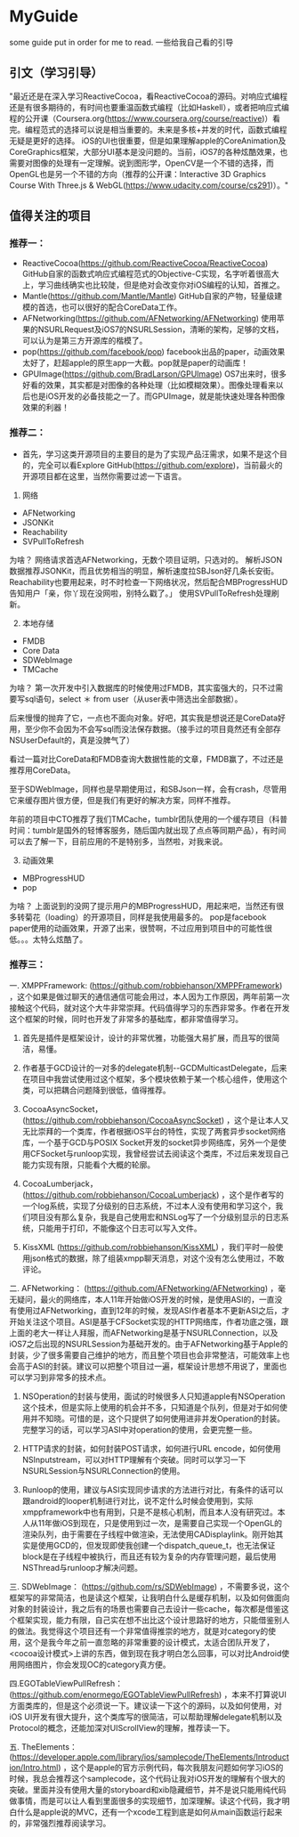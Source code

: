 # MyGuide
some guide put in order for me to read.
一些给我自己看的引导 

## 引文（学习引导）
 "最近还是在深入学习ReactiveCocoa，看ReactiveCocoa的源码。对响应式编程还是有很多期待的，有时间也要重温函数式编程（比如Haskell），或者把响应式编程的公开课（Coursera.org(https://www.coursera.org/course/reactive)）看完。编程范式的选择可以说是相当重要的。未来是多核+并发的时代，函数式编程无疑是更好的选择。
iOS的UI也很重要，但是如果理解apple的CoreAnimation及CoreGraphics框架，大部分UI基本是没问题的。当前，iOS7的各种炫酷效果，也需要对图像的处理有一定理解。说到图形学，OpenCV是一个不错的选择，而OpenGL也是另一个不错的方向（推荐的公开课：Interactive 3D Graphics Course With Three.js & WebGL(https://www.udacity.com/course/cs291)）。"

## 值得关注的项目
### 推荐一：
- ReactiveCocoa(https://github.com/ReactiveCocoa/ReactiveCocoa)
  GitHub自家的函数式响应式编程范式的Objective-C实现，名字听着很高大上，学习曲线确实也比较陡，但是绝对会改变你对iOS编程的认知，首推之。
- Mantle(https://github.com/Mantle/Mantle)
  GitHub自家的产物，轻量级建模的首选，也可以很好的配合CoreData工作。
- AFNetworking(https://github.com/AFNetworking/AFNetworking)
  使用苹果的NSURLRequest及iOS7的NSURLSession，清晰的架构，足够的文档，可以认为是第三方开源库的楷模了。
- pop(https://github.com/facebook/pop)
  facebook出品的paper，动画效果太好了，赶超apple的原生app一大截。pop就是paper的动画库！
- GPUImage(https://github.com/BradLarson/GPUImage)
  OS7出来时，很多好看的效果，其实都是对图像的各种处理（比如模糊效果）。图像处理看来以后也是iOS开发的必备技能之一了。而GPUImage，就是能快速处理各种图像效果的利器！

### 推荐二：
- 首先，学习这类开源项目的主要目的是为了实现产品汪需求，如果不是这个目的，完全可以看Explore GitHub(https://github.com/explore)，当前最火的开源项目都在这里，当然你需要过滤一下语言。

1. 网络
  - AFNetworking
  - JSONKit
  - Reachability
  - SVPullToRefresh

  为啥？
  网络请求首选AFNetworking，无数个项目证明，只选对的。
  解析JSON数据推荐JSONKit，而且优势相当的明显，解析速度拉SBJson好几条长安街。
  Reachability也要用起来，时不时检查一下网络状况，然后配合MBProgressHUD告知用户「亲，你丫现在没网啦，别特么戳了。」
  使用SVPullToRefresh处理刷新。

2. 本地存储
  - FMDB
  - Core Data
  - SDWebImage
  - TMCache

  为啥？
  第一次开发中引入数据库的时候使用过FMDB，其实蛮强大的，只不过需要写sql语句，select ＊ from user（从user表中筛选出全部数据）。

  后来慢慢的抛弃了它，一点也不面向对象。好吧，其实我是想说还是CoreData好用，至少你不会因为不会写sql而没法保存数据。（接手过的项目竟然还有全部存NSUserDefault的，真是没脾气了）

  看过一篇对比CoreData和FMDB查询大数据性能的文章，FMDB赢了，不过还是推荐用CoreData。

  至于SDWebImage，同样也是早期使用过，和SBJson一样，会有crash，尽管用它来缓存图片很方便，但是我们有更好的解决方案，同样不推荐。

  年前的项目中CTO推荐了我们TMCache，tumblr团队使用的一个缓存项目（科普时间：tumblr是国外的轻博客服务，随后国内就出现了点点等同期产品），有时间可以去了解一下，目前应用的不是特别多，当然啦，对我来说。

3. 动画效果
  - MBProgressHUD
  - pop  

  为啥？
  上面说到的没网了提示用户的MBProgressHUD，用起来吧，当然还有很多转菊花（loading）的开源项目，同样是我使用最多的。
  pop是facebook paper使用的动画效果，开源了出来，很赞啊，不过应用到项目中的可能性很低。。。太特么炫酷了。

### 推荐三：

一. XMPPFramework: (https://github.com/robbiehanson/XMPPFramework) ，这个如果是做过聊天的通信通信可能会用过，本人因为工作原因，两年前第一次接触这个代码，就对这个大牛非常崇拜。代码值得学习的东西非常多。作者在开发这个框架的时候，同时也开发了非常多的基础库，都非常值得学习。

1. 首先是插件是框架设计，设计的非常优雅，功能强大易扩展，而且写的很简洁，易懂。

2. 作者基于GCD设计的一对多的delegate机制--GCDMulticastDelegate，后来在项目中我尝试使用过这个框架，多个模块依赖于某一个核心组件，使用这个类，可以把耦合问题降到很低，值得推荐。

3. CocoaAsyncSocket， (https://github.com/robbiehanson/CocoaAsyncSocket) ，这个是让本人又无比崇拜的一个类库，作者根据iOS平台的特性，实现了两套异步socket网络库，一个基于GCD与POSIX Socket开发的socket异步网络库，另外一个是使用CFSocket与runloop实现，我曾经尝试去阅读这个类库，不过后来发现自己能力实现有限，只能看个大概的轮廓。

4. CocoaLumberjack， (https://github.com/robbiehanson/CocoaLumberjack) ，这个是作者写的一个log系统，实现了分级别的日志系统，不过本人没有使用和学习这个，我们项目没有那么复杂，我是自己使用宏和NSLog写了一个分级别显示的日志系统，只能用于打印，不能像这个日志可以写入文件。

5. KissXML  (https://github.com/robbiehanson/KissXML) ，我们平时一般使用json格式的数据，除了组装xmpp聊天消息，对这个没有怎么使用过，不敢评论。

二. AFNetworking： (https://github.com/AFNetworking/AFNetworking) ，毫无疑问，最火的网络库，本人11年开始做iOS开发的时候，是使用ASI的，一直没有使用过AFNetworking，直到12年的时候，发现ASI作者基本不更新ASI之后，才开始关注这个项目。ASI是基于CFSocket实现的HTTP网络库，作者功底之强，跟上面的老大一样让人拜服，而AFNetworking是基于NSURLConnection，以及iOS7之后出现的NSURLSession为基础开发的。由于AFNetworking基于Apple的封装，少了很多需要自己维护的地方，而且整个项目也会非常整洁，可能效率上也会高于ASI的封装。建议可以把整个项目过一遍，框架设计思想不用说了，里面也可以学习到非常多的技术点。

1. NSOperation的封装与使用，面试的时候很多人只知道apple有NSOperation这个技术，但是实际上使用的机会并不多，只知道是个队列，但是对于如何使用并不知晓。可惜的是，这个只提供了如何使用进非并发Operation的封装。完整学习的话，可以学习ASI中对operation的使用，会更完整一些。

2. HTTP请求的封装，如何封装POST请求，如何进行URL encode，如何使用NSInputstream，可以对HTTP理解有个突破。同时可以学习一下NSURLSession与NSURLConnection的使用。

3. Runloop的使用，建议与ASI实现同步请求的方法进行对比，有条件的话可以跟android的looper机制进行对比，说不定什么时候会使用到，实际xmppframework中也有用到，只是不是核心机制，而且本人没有研究过。本人从11年做iOS到现在，只是使用到过一次，是需要自己实现一个OpenGL的渲染队列，由于需要在子线程中做渲染，无法使用CADisplaylink。刚开始其实是使用GCD的，但发现即使我创建一个dispatch_queue_t，也无法保证block是在子线程中被执行，而且还有较为复杂的内存管理问题，最后使用NSThread与runloop才解决问题。

三. SDWebImage： (https://github.com/rs/SDWebImage) ，不需要多说，这个框架写的非常简洁，也是读这个框架，让我明白什么是缓存机制，以及如何做面向对象的封装设计，我之后有的场景也需要自己去设计一些cache，每次都是借鉴这个框架实现，能力有限，自己实在想不出比这个设计思路好的地方，只能借鉴别人的做法。我觉得这个项目还有一个非常值得推崇的地方，就是对category的使用，这个是我今年之前一直忽略的非常重要的设计模式，太适合团队开发了，<cocoa设计模式>上讲的东西，做到现在我才明白怎么回事，可以对比Android使用网络图片，你会发现OC的category真方便。

四.EGOTableViewPullRefresh： (https://github.com/enormego/EGOTableViewPullRefresh) ，本来不打算说UI方面类库的，但是这个必须说一下。建议读一下这个的源码，以及如何使用，对iOS UI开发有很大提升，这个类库写的很简洁，可以帮助理解delegate机制以及Protocol的概念，还能加深对UIScrollView的理解，推荐读一下。

五. TheElements： (https://developer.apple.com/library/ios/samplecode/TheElements/Introduction/Intro.html) ，这个是apple的官方示例代码，每次我朋友问题如何学习iOS的时候，我总会推荐这个samplecode，这个代码让我对iOS开发的理解有个很大的突破。里面并没有使用大量的storyboard和xib隐藏细节，并不是说只能用纯代码做事情，而是可以让人看到里面很多的实现细节，加深理解。读这个代码，我才明白什么是apple说的MVC，还有一个xcode工程到底是如何从main函数运行起来的，非常强烈推荐阅读学习。


